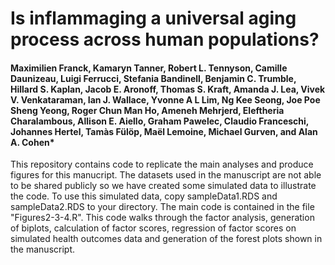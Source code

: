 # Is inflammaging a universal aging process across human populations?

#### Maximilien Franck, Kamaryn Tanner, Robert L. Tennyson, Camille Daunizeau,   Luigi Ferrucci, Stefania Bandinell,  Benjamin C. Trumble, Hillard S. Kaplan, Jacob E. Aronoff, Thomas S. Kraft, Amanda J. Lea, Vivek V. Venkataraman, Ian J. Wallace, Yvonne A L Lim, Ng Kee Seong, Joe Poe Sheng Yeong, Roger Chun Man Ho,  Ameneh Mehrjerd, Eleftheria Charalambous, Allison E. Aiello, Graham Pawelec, Claudio Franceschi, Johannes Hertel, Tamàs Fülöp, Maël Lemoine, Michael Gurven, and Alan A. Cohen*

This repository contains code to replicate the main analyses and produce figures for this manucript. The datasets used in the manuscript are not able to be shared publicly so we have created some simulated data to illustrate the code. To use this simulated data, copy sampleData1.RDS and sampleData2.RDS to your directory.  The main code is contained in the file "Figures2-3-4.R".  This code walks through the factor analysis, generation of biplots, calculation of factor scores, regression of factor scores on simulated health outcomes data and generation of the forest plots shown in the manuscript.
